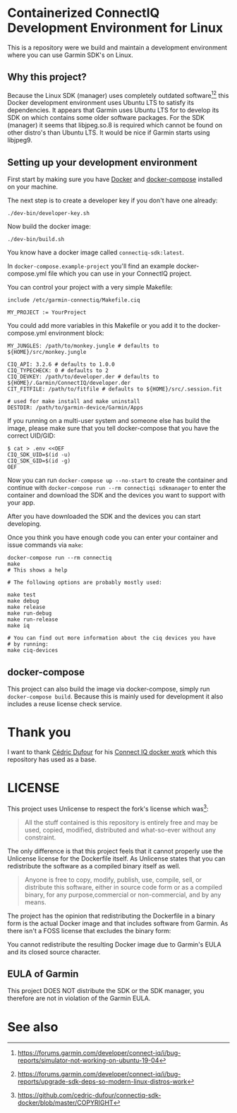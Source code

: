 Containerized ConnectIQ Development Environment for Linux
==

This is a repository were we build and maintain a development environment where
you can use Garmin SDK's on Linux.

## Why this project?

Because the Linux SDK (manager) uses completely outdated software[^1][^2] this
Docker development environment uses Ubuntu LTS to satisfy its dependencies. It
appears that Garmin uses Ubuntu LTS for to develop its SDK on which contains
some older software packages. For the SDK (manager) it seems that libjpeg.so.8
is required which cannot be found on other distro's than Ubuntu LTS. It would
be nice if Garmin starts using libjpeg9.

## Setting up your development environment

First start by making sure you have
[Docker](https://docs.docker.com/get-docker/) and
[docker-compose](https://docs.docker.com/compose/install/) installed on your
machine.

The next step is to create a developer key if you don't have one already:

```
./dev-bin/developer-key.sh
```

Now build the docker image:

```
./dev-bin/build.sh
```

You know have a docker image called `connectiq-sdk:latest`.

In `docker-compose.example-project` you'll find an example docker-compose.yml
file which you can use in your ConnectIQ project.

You can control your project with a very simple Makefile:

```
include /etc/garmin-connectiq/Makefile.ciq

MY_PROJECT := YourProject
```

You could add more variables in this Makefile or you add it to the
docker-compose.yml environment block:

```
MY_JUNGLES: /path/to/monkey.jungle # defaults to ${HOME}/src/monkey.jungle

CIQ_API: 3.2.6 # defaults to 1.0.0
CIQ_TYPECHECK: 0 # defaults to 2
CIQ_DEVKEY: /path/to/developer.der # defaults to ${HOME}/.Garmin/ConnectIQ/developer.der
CIT_FITFILE: /path/to/fitfile # defaults to ${HOME}/src/.session.fit

# used for make install and make uninstall
DESTDIR: /path/to/garmin-device/Garmin/Apps
```

If you running on a multi-user system and someone else has build the image,
please make sure that you tell docker-compose that you have the correct
UID/GID:

```
$ cat > .env <<OEF
CIQ_SDK_UID=$(id -u)
CIQ_SDK_GID=$(id -g)
OEF
```

Now you can run `docker-compose up --no-start` to create the container and
continue with `docker-compose run --rm connectiqi sdkmanager` to enter the
container and download the SDK and the devices you want to support with your
app.

After you have downloaded the SDK and the devices you can start developing.

Once you think you have enough code you can enter your container and issue
commands via `make`:

```
docker-compose run --rm connectiq
make
# This shows a help

# The following options are probably mostly used:

make test
make debug
make release
make run-debug
make run-release
make iq

# You can find out more information about the ciq devices you have
# by running:
make ciq-devices
```

## docker-compose

This project can also build the image via docker-compose, simply run
`docker-compose build`. Because this is mainly used for development it also
includes a reuse license check service.

# Thank you

I want to thank [Cédric Dufour](https://github.com/cedric-dufour) for his
[Connect IQ docker work](https://github.com/cedric-dufour/connectiq-sdk-docker)
which this repository has used as a base.

# LICENSE

This project uses Unlicense to respect the fork's license which was[^3]:

> All the stuff contained is this repository is entirely free and may be used,
> copied, modified, distributed and what-so-ever without any constraint.

The only difference is that this project feels that it cannot properly use the
Unlicense license for the Dockerfile itself. As Unlicense states that you can
redistribute the software as a compiled binary itself as well.

> Anyone is free to copy, modify, publish, use, compile, sell, or distribute
> this software, either in source code form or as a compiled binary, for any
> purpose,commercial or non-commercial, and by any means.

The project has the opinion that redistributing the Dockerfile in a binary form
is the actual Docker image and that includes software from Garmin. As there
isn't a FOSS license that excludes the binary form:

You cannot redistribute the resulting Docker image due to Garmin's EULA and its
closed source character.

## EULA of Garmin

This project DOES NOT distribute the SDK or the SDK manager, you therefore are
not in violation of the Garmin EULA.

# See also

[^1]: https://forums.garmin.com/developer/connect-iq/i/bug-reports/simulator-not-working-on-ubuntu-19-04
[^2]: https://forums.garmin.com/developer/connect-iq/i/bug-reports/upgrade-sdk-deps-so-modern-linux-distros-work
[^3]: https://github.com/cedric-dufour/connectiq-sdk-docker/blob/master/COPYRIGHT
